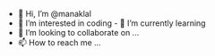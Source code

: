 - 👋 Hi, I’m @manaklal
- 👀 I’m interested in coding - 🌱 I’m currently learning
- 💞️ I’m looking to collaborate on ...
- 📫 How to reach me ...

<!---
manaklal/manaklal is a ✨ special ✨ repository because its `README.md` (this file) appears on your GitHub profile.
You can click the Preview link to take a look at your changes.
--->
